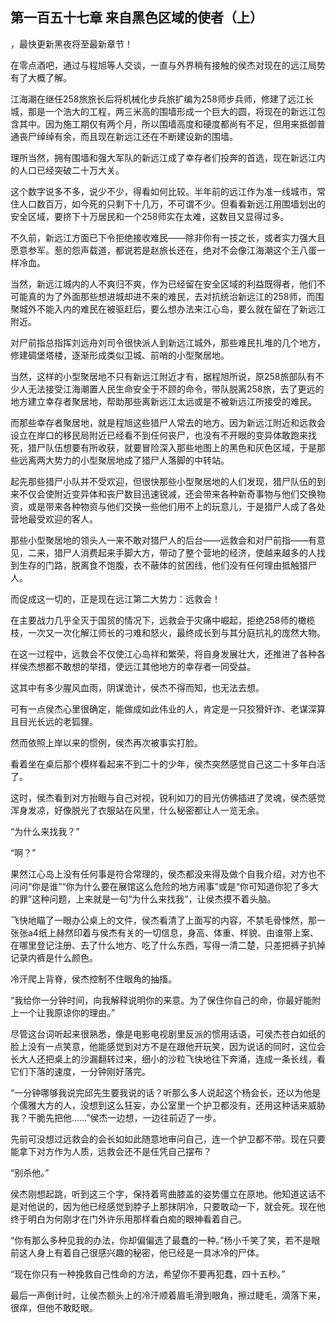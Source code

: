 ## 第一百五十七章 来自黑色区域的使者（上）
，最快更新黑夜将至最新章节！

在零点酒吧，通过与程旭等人交谈，一直与外界稍有接触的侯杰对现在的远江局势有了大概了解。

江海潮在继任258旅旅长后将机械化步兵旅扩编为258师步兵师，修建了远江长城，那是一个浩大的工程，两三米高的围墙形成一个巨大的圆，将现在的新远江包含其中。因为施工期仅有两个月，所以围墙高度和硬度都尚有不足，但用来抵御普通丧尸绰绰有余，而且现在新远江还在不断建设新的围墙。

理所当然，拥有围墙和强大军队的新远江成了幸存者们投奔的首选，现在新远江内的人口已经突破二十万大关。

这个数字说多不多，说少不少，得看如何比较。半年前的远江作为准一线城市，常住人口数百万，如今死的只剩下十几万，不可谓不少。但看看新远江用围墙划出的安全区域，要挤下十万居民和一个258师实在太难，这数目又显得过多。

不久前，新远江方面已下令拒绝接收难民――除非你有一技之长，或者实力强大且愿意参军。惹的怨声载道，都说若是赵旅长还在，绝对不会像江海潮这个王八蛋一样冷血。

当然，新远江城内的人不爽归不爽，作为已经留在安全区域的利益既得者，他们不可能真的为了外面那些想进城却进不来的难民，去对抗统治新远江的258师，而围聚城外不能入内的难民在被驱赶后，要么想办法来江心岛，要么就在留在了新远江附近。

对尸前指总指挥刘远舟刘司令很快派人到新远江城外，那些难民扎堆的几个地方，修建碉堡塔楼，逐渐形成类似卫城、前哨的小型聚居地。

当然，这样的小型聚居地不只有新远江附近才有，据程旭所说，原258旅部队有不少人无法接受江海潮置人民生命安全于不顾的命令，带队脱离258旅，去了更远的地方建立幸存者聚居地，帮助那些离新远江太远或是不被新远江所接受的难民。

而那些幸存者聚居地，就是程旭这些猎尸人常去的地方。因为新远江附近和远救会设立在岸口的移民局附近已经看不到任何丧尸，也没有不开眼的变异体敢跑来找死，猎尸队伍想要有所收获，就要冒险深入那些地图上的黑色和灰色区域，于是那些远离两大势力的小型聚居地成了猎尸人落脚的中转站。

起先那些猎尸小队并不受欢迎，但很快那些小型聚居地的人们发现，猎尸队伍的到来不仅会使附近变异体和丧尸数目迅速锐减，还会带来各种新奇事物与他们交换物资，或是带来各种物资与他们交换一些他们用不上的玩意儿，于是猎尸人成了各处营地最受欢迎的客人。

那些小型聚居地的领头人一来不敢对猎尸人的后台――远救会和对尸前指――有意见，二来，猎尸人消费起来手脚大方，带动了整个营地的经济，使越来越多的人找到生存的门路，脱离食不饱腹，衣不蔽体的贫困线，他们没有任何理由抵触猎尸人。

而促成这一切的，正是现在远江第二大势力：远救会！

在主要战力几乎全灭于国贸的情况下，远救会于灾痛中崛起，拒绝258师的橄榄枝，一次又一次化解江师长的刁难和怒火，最终成长到与其分庭抗礼的庞然大物。

在这一过程中，远救会不仅使江心岛祥和繁荣，将自身发展壮大，还推进了各种各样侯杰想都不敢想的举措，使远江其他地方的幸存者一同受益。

这其中有多少腥风血雨，阴谋诡计，侯杰不得而知，也无法去想。

可有一点侯杰心里很确定，能做成如此伟业的人，肯定是一只狡猾奸诈、老谋深算且目光长远的老狐狸。

然而依照上岸以来的惯例，侯杰再次被事实打脸。

看着坐在桌后那个模样看起来不到二十的少年，侯杰突然感觉自己这二十多年白活了。

这时，侯杰看到对方抬眼与自己对视，锐利如刀的目光仿佛插进了灵魂，侯杰感觉浑身发凉，好像脱光了衣服站在风里，什么秘密都让人一览无余。

“为什么来找我？”

“啊？”

果然江心岛上没有任何事是符合常理的，侯杰都没来得及做个自我介绍，对方也不问问“你是谁”“你为什么要在展馆这么危险的地方闹事”或是“你可知道你犯了多大的罪”这种问题，上来就是一句“为什么来找我”，让侯杰摸不着头脑。

飞快地瞄了一眼办公桌上的文件，侯杰看清了上面写的内容，不禁毛骨悚然，那一张张a4纸上赫然印着与侯杰有关的一切信息，身高、体重、样貌、由谁带上案、在哪里登记注册、去了什么地方、吃了什么东西，写得一清二楚，只差把裤子扒掉记录内裤是什么颜色。

冷汗爬上背脊，侯杰控制不住眼角的抽搐。

“我给你一分钟时间，向我解释说明你的来意。为了保住你自己的命，你最好能附上一个让我原谅你的理由。”

尽管这台词听起来很熟悉，像是电影电视剧里反派的惯用话语，可侯杰苍白如纸的脸上没有一点笑意，他能感觉到对方不是在跟他开玩笑，因为说话的同时，这位会长大人还把桌上的沙漏翻转过来，细小的沙粒飞快地往下奔涌，连成一条长线，看它们下落的速度，一分钟刚好落完。

“一分钟哪够我说完邱先生要我说的话？听那么多人说起这个杨会长，还以为他是个儒雅大方的人，没想到这么狂妄，办公室里一个护卫都没有，还用这种话来威胁我？干脆先把他……”侯杰一边想，一边往前迈了一步。

先前可没想过远救会的会长如如此随意地审问自己，连一个护卫都不带。现在只要能拿下对方作为人质，远救会还不是任凭自己摆布？

“别杀他。”

侯杰刚想起跳，听到这三个字，保持着弯曲膝盖的姿势僵立在原地。他知道这话不是对他说的，因为他已经感觉到脖子上那抹阴冷，只要敢动一下，就会死。现在他终于明白为何刚才在门外许乐用那样看白痴的眼神看着自己。

“你有那么多种见我的办法，你却偏偏选了最蠢的一种。”杨小千笑了笑，若不是眼前这人身上有着自己很感兴趣的秘密，他已经是一具冰冷的尸体。

“现在你只有一种挽救自己性命的方法，希望你不要再犯蠢，四十五秒。”

最后一声倒计时，让侯杰额头上的冷汗顺着眉毛滑到眼角，擦过睫毛，滴落下来，很痒，但他不敢眨眼。

